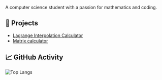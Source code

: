 A computer science student with a passion for mathematics and coding.  

## 🚀 Projects
- [Lagrange Interpolation Calculator](https://github.com/hossein-sartipi/Lagrange-Interpolation)
- [Matrix calculator](https://github.com/hossein-sartipi/Matrix_project)

## 📈 GitHub Activity
![Top Langs](https://github-readme-stats.vercel.app/api/top-langs/?username=hossein-sartipi&layout=compact&theme=radical)
